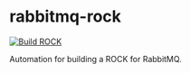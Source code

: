 # rabbitmq-rock

[![Build ROCK](https://github.com/openstack-snaps/rock-rabbitmq/actions/workflows/build-rock.yaml/badge.svg)](https://github.com/openstack-snaps/rock-rabbitmq/actions/workflows/build-rock.yaml)

Automation for building a ROCK for RabbitMQ.
